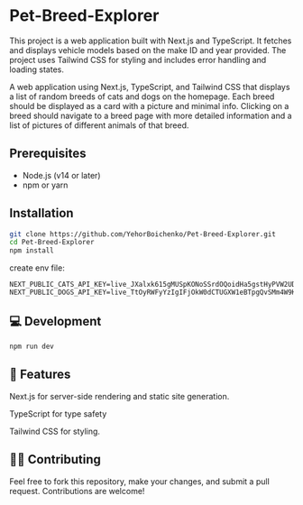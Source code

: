 # Pet-Breed-Explorer

This project is a web application built with Next.js and TypeScript. It fetches and displays vehicle models based on the make ID and year provided. The project uses Tailwind CSS for styling and includes error handling and loading states.

A web application using Next.js, TypeScript, and Tailwind CSS that displays a list of random breeds of cats and dogs on the homepage. Each breed should be displayed as a card with a picture and minimal info. Clicking on a breed should navigate to a breed page with more detailed information and a list of pictures of different animals of that breed.

## Prerequisites

- Node.js (v14 or later)
- npm or yarn

## Installation

```bash
git clone https://github.com/YehorBoichenko/Pet-Breed-Explorer.git
cd Pet-Breed-Explorer
npm install
```

create env file: 
```
NEXT_PUBLIC_CATS_API_KEY=live_JXalxk615gMUSpKONoSSrdOQoidHa5gstHyPVW2UDgM0SDhyvJA6ov4daGV3GGwn
NEXT_PUBLIC_DOGS_API_KEY=live_TtOyRWFyYzIgIFjOkW0dCTUGXW1eBTpgQvSMm4W9KgeldX7wVqCUWgpjmugUWMCm
```

## 💻 Development

```bash
npm run dev
```

## 🔧 Features

Next.js for server-side rendering and static site generation.

TypeScript for type safety

Tailwind CSS for styling.

## 🧑‍💻 Contributing

Feel free to fork this repository, make your changes, and submit a pull request. Contributions are welcome!
